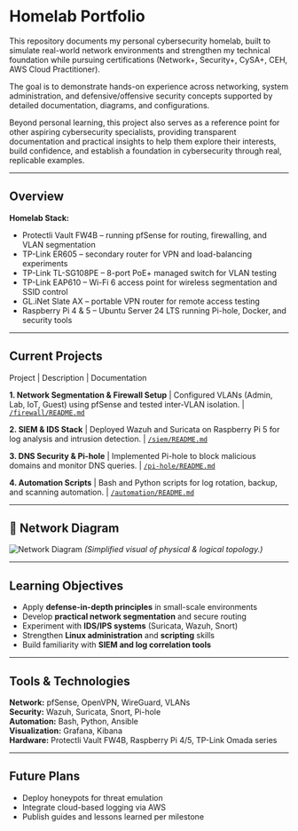 # Homelab Portfolio

This repository documents my personal cybersecurity homelab, built to simulate real-world network environments and strengthen my technical foundation while pursuing certifications (Network+, Security+, CySA+, CEH, AWS Cloud Practitioner).

The goal is to demonstrate hands-on experience across networking, system administration, and defensive/offensive security concepts supported by detailed documentation, diagrams, and configurations.

Beyond personal learning, this project also serves as a reference point for other aspiring cybersecurity specialists, providing transparent documentation and practical insights to help them explore their interests, build confidence, and establish a foundation in cybersecurity through real, replicable examples.

---

## Overview

**Homelab Stack:**
- Protectli Vault FW4B – running pfSense for routing, firewalling, and VLAN segmentation
- TP-Link ER605 – secondary router for VPN and load-balancing experiments
- TP-Link TL-SG108PE – 8-port PoE+ managed switch for VLAN testing
- TP-Link EAP610 – Wi-Fi 6 access point for wireless segmentation and SSID control
- GL.iNet Slate AX – portable VPN router for remote access testing
- Raspberry Pi 4 & 5 – Ubuntu Server 24 LTS running Pi-hole, Docker, and security tools

---

## Current Projects

Project | Description | Documentation 

**1. Network Segmentation & Firewall Setup** | Configured VLANs (Admin, Lab, IoT, Guest) using pfSense and tested inter-VLAN isolation. | [`/firewall/README.md`](firewall/README.md) 

**2. SIEM & IDS Stack** | Deployed Wazuh and Suricata on Raspberry Pi 5 for log analysis and intrusion detection. | [`/siem/README.md`](siem/README.md) 

**3. DNS Security & Pi-hole** | Implemented Pi-hole to block malicious domains and monitor DNS queries. | [`/pi-hole/README.md`](pi-hole/README.md) 

**4. Automation Scripts** | Bash and Python scripts for log rotation, backup, and scanning automation. | [`/automation/README.md`](automation/README.md) 

---

## 📡 Network Diagram

![Network Diagram](network-diagram.png)
*(Simplified visual of physical & logical topology.)*

---

## Learning Objectives

- Apply **defense-in-depth principles** in small-scale environments  
- Develop **practical network segmentation** and secure routing  
- Experiment with **IDS/IPS systems** (Suricata, Wazuh, Snort)  
- Strengthen **Linux administration** and **scripting** skills  
- Build familiarity with **SIEM and log correlation tools**  

---

## Tools & Technologies

**Network:** pfSense, OpenVPN, WireGuard, VLANs  
**Security:** Wazuh, Suricata, Snort, Pi-hole  
**Automation:** Bash, Python, Ansible  
**Visualization:** Grafana, Kibana  
**Hardware:** Protectli Vault FW4B, Raspberry Pi 4/5, TP-Link Omada series  

---

## Future Plans

- Deploy honeypots for threat emulation  
- Integrate cloud-based logging via AWS
- Publish guides and lessons learned per milestone

